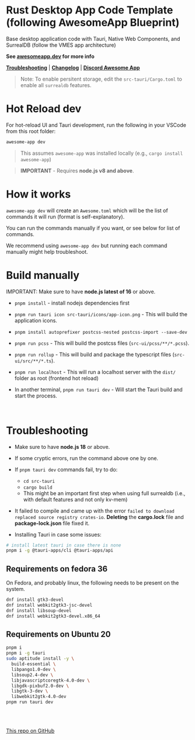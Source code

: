 # Rust Desktop App Code Template (following AwesomeApp Blueprint)

Base desktop application code with Tauri, Native Web Components, and SurrealDB (follow the VMES app architecture)

**See [awesomeapp.dev](https://awesomeapp.dev) for more info**

**[Troubleshooting](#troubleshooting)** | **[Changelog](https://awesomeapp.dev/changelog)** | **[Discord Awesome App](https://discord.gg/XuKWrNGKpC)**

> Note: To enable persitent storage, edit the `src-tauri/Cargo.toml` to enable all `surrealdb` features.

# Hot Reload dev

For hot-reload UI and Tauri development, run the following in your VSCode from this root folder:

```sh
awesome-app dev
```

> This assumes `awesome-app` was installed locally (e.g., `cargo install awesome-app`)

> **IMPORTANT** - Requires **node.js v8 and above**.

# How it works

`awesome-app dev` will create an `Awesome.toml` which will be the list of commands it will run (format is self-explanatory).

You can run the commands manually if you want, or see below for list of commands.

We recommend using `awesome-app dev` but running each command manually might help troubleshoot.

# Build manually

IMPORTANT: Make sure to have **node.js latest of 16** or above.

- `pnpm install` - install nodejs dependencies first
- `pnpm run tauri icon src-tauri/icons/app-icon.png` - This will build the application icons.

- `pnpm install autoprefixer postcss-nested postcss-import --save-dev`
- `pnpm run pcss` - This will build the postcss files (`src-ui/pcss/**/*.pcss`).

- `pnpm run rollup` - This will build and package the typescript files (`src-ui/src/**/*.ts`).

- `pnpm run localhost` - This will run a localhost server with the `dist/` folder as root (frontend hot reload)

- In another terminal, `pnpm run tauri dev` - Will start the Tauri build and start the process.

<br />

# Troubleshooting

- Make sure to have **node.js 18** or above.

- If some cryptic errors, run the command above one by one.

- If `pnpm tauri dev` commands fail, try to do:
  - `cd src-tauri`
  - `cargo build`
  - This might be an important first step when using full surrealdb (i.e., with default features and not only kv-mem)
  
- It failed to compile and came up with the error `failed to download replaced source registry crates-io`. **Deleting** the **cargo.lock** file and **package-lock.json** file fixed it.  

- Installing Tauri in case some issues:

```sh
# install latest tauri in case there is none
pnpm i -g @tauri-apps/cli @tauri-apps/api
```

## Requirements on fedora 36

On Fedora, and probably linux, the following needs to be present on the system.

```sh
dnf install gtk3-devel
dnf install webkit2gtk3-jsc-devel 
dnf install libsoup-devel
dnf install webkit2gtk3-devel.x86_64
```

## Requirements on Ubuntu 20

```sh
pnpm i
pnpm i -g tauri
sudo aptitude install -y \
  build-essential \
  libpango1.0-dev \
  libsoup2.4-dev \
  libjavascriptcoregtk-4.0-dev \
  libgdk-pixbuf2.0-dev \
  libgtk-3-dev \
  libwebkit2gtk-4.0-dev
pnpm run tauri dev
```

<br /><br />

[This repo on GitHub](https://github.com/awesomeapp-dev/rust-desktop-app)
